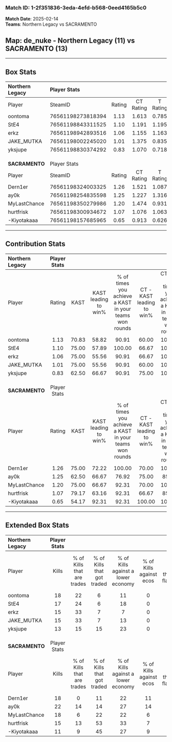 ### Match ID: 1-2f351836-3eda-4efd-b568-0eed4165b5c0  
**Match Date**: 2025-02-14  
**Teams**: Northern Legacy vs SACRAMENTO  

## **Map**: de_nuke - Northern Legacy (11) vs SACRAMENTO (13)  
---  

## Box Stats  

| **Northern Legacy** | Player Stats      |        |           |          |       |      |       |         |        |      |     |
| :- | :- | :-: | :-: | :-: | :-: | :-: | :-: | :-: | :-: | :-: | :-: |
| Player              | SteamID           | Rating | CT Rating | T Rating | KAST  | ADR  | Kills | Assists | Deaths | K/D  | HS% |
| oontoma             | 76561198273818394 |  1.13  |   1.613   |  0.785   | 70.83 | 82.7 |  18   |    4    |   17   | 1.06 | 38  |
| StE4                | 76561198843311525 |  1.10  |   1.191   |  1.195   | 75.00 | 65.3 |  17   |    5    |   16   | 1.06 | 52  |
| erkz                | 76561198942893516 |  1.06  |   1.155   |  1.163   | 75.00 | 77.0 |  15   |    5    |   16   | 0.94 | 46  |
| JAKE_MUTKA          | 76561198002245020 |  1.01  |   1.375   |  0.835   | 75.00 | 71.6 |  15   |    3    |   17   | 0.88 | 33  |
| yksjupe             | 76561198830374292 |  0.83  |   1.070   |  0.718   | 62.50 | 72.8 |  13   |    7    |   19   | 0.68 | 46  |
|                     |                   |        |           |          |       |      |       |         |        |      |     |
|                     |                   |        |           |          |       |      |       |         |        |      |     |
|                     |                   |        |           |          |       |      |       |         |        |      |     |
| **SACRAMENTO**      | Player Stats      |        |           |          |       |      |       |         |        |      |     |
| Player              | SteamID           | Rating | CT Rating | T Rating | KAST  | ADR  | Kills | Assists | Deaths | K/D  | HS% |
| Dern1er             | 76561198324003325 |  1.26  |   1.521   |  1.087   | 75.00 | 82.7 |  18   |    6    |   13   | 1.38 | 55  |
| ay0k                | 76561198254835598 |  1.25  |   1.227   |  1.316   | 62.50 | 95.0 |  22   |    3    |   17   | 1.29 | 54  |
| MyLastChance        | 76561198350279986 |  1.20  |   1.474   |  0.931   | 75.00 | 76.1 |  18   |    3    |   14   | 1.29 | 38  |
| hurtfrisk           | 76561198300934672 |  1.07  |   1.076   |  1.063   | 79.17 | 78.4 |  15   |    9    |   18   | 0.83 | 60  |
| -Kiyotakaaa         | 76561198157685965 |  0.65  |   0.913   |  0.626   | 54.17 | 54.1 |  11   |    1    |   17   | 0.65 | 63  |
---  

## Contribution Stats  

| **Northern Legacy** | Player Stats |       |                      |                                                        |                           |                                                             |                          |                                                            |
| :- | :-: | :-: | :-: | :-: | :-: | :-: | :-: | :-: |
| Player              |    Rating    | KAST  | KAST leading to win% | % of times you achieve a KAST in your teams won rounds | CT - KAST leading to win% | CT - % of times you achieve a KAST in your teams won rounds | T - KAST leading to win% | T - % of times you achieve a KAST in your teams won rounds |
| oontoma             |     1.13     | 70.83 |        58.82         |                         90.91                          |           60.00           |                           100.00                            |          57.14           |                           80.00                            |
| StE4                |     1.10     | 75.00 |        57.89         |                         100.00                         |           66.67           |                           100.00                            |          50.00           |                           100.00                           |
| erkz                |     1.06     | 75.00 |        55.56         |                         90.91                          |           66.67           |                           100.00                            |          44.44           |                           80.00                            |
| JAKE_MUTKA          |     1.01     | 75.00 |        55.56         |                         90.91                          |           60.00           |                           100.00                            |          50.00           |                           80.00                            |
| yksjupe             |     0.83     | 62.50 |        66.67         |                         90.91                          |           75.00           |                           100.00                            |          57.14           |                           80.00                            |
|                     |              |       |                      |                                                        |                           |                                                             |                          |                                                            |
|                     |              |       |                      |                                                        |                           |                                                             |                          |                                                            |
|                     |              |       |                      |                                                        |                           |                                                             |                          |                                                            |
| **SACRAMENTO**      | Player Stats |       |                      |                                                        |                           |                                                             |                          |                                                            |
| Player              |    Rating    | KAST  | KAST leading to win% | % of times you achieve a KAST in your teams won rounds | CT - KAST leading to win% | CT - % of times you achieve a KAST in your teams won rounds | T - KAST leading to win% | T - % of times you achieve a KAST in your teams won rounds |
| Dern1er             |     1.26     | 75.00 |        72.22         |                         100.00                         |           70.00           |                           100.00                            |          75.00           |                           100.00                           |
| ay0k                |     1.25     | 62.50 |        66.67         |                         76.92                          |           75.00           |                            85.71                            |          57.14           |                           66.67                            |
| MyLastChance        |     1.20     | 75.00 |        66.67         |                         92.31                          |           70.00           |                           100.00                            |          62.50           |                           83.33                            |
| hurtfrisk           |     1.07     | 79.17 |        63.16         |                         92.31                          |           66.67           |                            85.71                            |          60.00           |                           100.00                           |
| -Kiyotakaaa         |     0.65     | 54.17 |        92.31         |                         92.31                          |          100.00           |                           100.00                            |          83.33           |                           83.33                            |
---  

## Extended Box Stats  

| **Northern Legacy** | Player Stats |                            |                            |                                    |                         |                              |                                 |        |                             |                                     |                          |                               |                            |
| :- | :-: | :-: | :-: | :-: | :-: | :-: | :-: | :-: | :-: | :-: | :-: | :-: | :-: |
| Player              |    Kills     | % of Kills that are trades | % of Kills that got traded | % of Kills against a lower economy | % of Kills against ecos | % of Kills that are flawless | % of Kills that are close duels | Deaths | % of Deaths that get traded | % of Deaths against a lower economy | % of Deaths against ecos | % of Deaths that are flawless | % of Deaths that are close |
| oontoma             |      18      |             22             |             6              |                 11                 |            0            |              83              |                6                |   17   |             29              |                  6                  |            0             |              82               |             6              |
| StE4                |      17      |             24             |             6              |                 18                 |            0            |              53              |               12                |   16   |             25              |                 13                  |            0             |              81               |             6              |
| erkz                |      15      |             33             |             7              |                 7                  |            0            |              67              |                7                |   16   |             25              |                  6                  |            0             |              63               |             6              |
| JAKE_MUTKA          |      15      |             33             |             7              |                 13                 |            0            |              67              |                7                |   17   |             29              |                  6                  |            0             |              76               |             12             |
| yksjupe             |      13      |             15             |             15             |                 23                 |            0            |              62              |                0                |   19   |             21              |                  5                  |            0             |              79               |             16             |
|                     |              |                            |                            |                                    |                         |                              |                                 |        |                             |                                     |                          |                               |                            |
|                     |              |                            |                            |                                    |                         |                              |                                 |        |                             |                                     |                          |                               |                            |
|                     |              |                            |                            |                                    |                         |                              |                                 |        |                             |                                     |                          |                               |                            |
| **SACRAMENTO**      | Player Stats |                            |                            |                                    |                         |                              |                                 |        |                             |                                     |                          |                               |                            |
| Player              |    Kills     | % of Kills that are trades | % of Kills that got traded | % of Kills against a lower economy | % of Kills against ecos | % of Kills that are flawless | % of Kills that are close duels | Deaths | % of Deaths that get traded | % of Deaths against a lower economy | % of Deaths against ecos | % of Deaths that are flawless | % of Deaths that are close |
| Dern1er             |      18      |             0              |             11             |                 22                 |           11            |              89              |                0                |   13   |             15              |                 23                  |            8             |              54               |             0              |
| ay0k                |      22      |             14             |             14             |                 27                 |           14            |              64              |               14                |   17   |              6              |                 24                  |            6             |              59               |             6              |
| MyLastChance        |      18      |             6              |             22             |                 22                 |            6            |              72              |               11                |   14   |              7              |                 29                  |            0             |              86               |             14             |
| hurtfrisk           |      15      |             13             |             53             |                 33                 |            7            |              40              |               13                |   18   |              0              |                 17                  |            6             |              61               |             6              |
| -Kiyotakaaa         |      11      |             9              |             45             |                 27                 |            9            |             109              |                9                |   17   |             12              |                 24                  |            6             |              82               |             6              |
